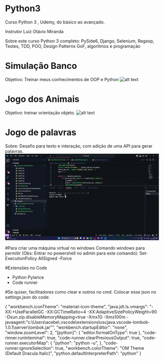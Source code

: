# Python3
Curso Python 3 , Udemy, do básico ao avançado.

Instrutor
Luiz Otávio Miranda

Sobre este curso
Python 3 completo: PySide6, Django, Selenium, Regexp, Testes, TDD, POO, Design Patterns GoF, algoritmos e programação
# Simulação Banco
Objetivo: Treinar meus conhecimentos de OOP e Python
![alt text](https://github.com/acebeR/Python3/Banco/Simulador_banco.gif?raw=true)
# Jogo dos Animais
Objetivo: treinar orientação objeto.
![alt text](https://github.com/acebeR/Python3/Jogo_dos_Animais/image.png?raw=true)

# Jogo de palavras
Sobre: Desafio para texto e interação, com adição de uma API para gerar palavras.
![alt text](https://github.com/acebeR/Python3/blob/main/imagens/e3b778f9-d47b-4a72-a375-7ee5dd3742e8.gif?raw=true)

#Para criar uma máquina virtual no windows
Comando windows para permitir (Obs: Entrar no powershell no admin para este comando): Set-ExecutionPolicy AllSigned -Force

#Extensões no Code
- Python Pylance
- Code runner

#Se quiser, facilitadores como clear e outros no cmd. Colocar esse json no settings.json do code:

{
    "workbench.iconTheme": "material-icon-theme",
    "java.jdt.ls.vmargs": "-XX:+UseParallelGC -XX:GCTimeRatio=4 -XX:AdaptiveSizePolicyWeight=90 -Dsun.zip.disableMemoryMapping=true -Xmx1G -Xms100m -javaagent:\"c:\\Users\\acebe\\.vscode\\extensions\\vscjava.vscode-lombok-1.0.1\\server\\lombok.jar\"",
    "workbench.startupEditor": "none",
    "window.zoomLevel": 2,
    "[python]": {
        "editor.formatOnType": true
    },
    "code-rinner.runInteminal": true,
    "code-runner.clearPreviousOutput": true,
    "code-runner.executorMap": {
        "python": "python -u",
    },
    "code-runner.ignoreSelection": true,
    "workbench.colorTheme": "OM Theme (Default Dracula Italic)",
    "python.defaultInterpreterPath": "python"
}
